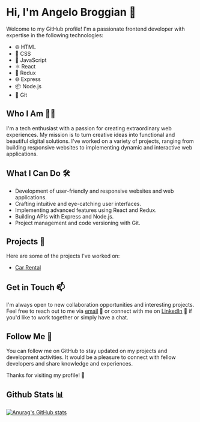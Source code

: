 # Hi, I'm Angelo Broggian 👋

Welcome to my GitHub profile! I'm a passionate frontend developer with expertise in the following technologies:

- 🌐 HTML
- 🎨 CSS
- 🚀 JavaScript
- ⚛️ React
- 🔄 Redux
- 🌐 Express
- 📦 Node.js
- 🐙 Git

## Who I Am 🧑‍💻

I'm a tech enthusiast with a passion for creating extraordinary web experiences. My mission is to turn creative ideas into functional and beautiful digital solutions. I've worked on a variety of projects, ranging from building responsive websites to implementing dynamic and interactive web applications.

## What I Can Do 🛠️

- Development of user-friendly and responsive websites and web applications.
- Crafting intuitive and eye-catching user interfaces.
- Implementing advanced features using React and Redux.
- Building APIs with Express and Node.js.
- Project management and code versioning with Git.
  

## Projects 🚀

Here are some of the projects I've worked on:

- [Car Rental](https://car-rental-angeldevil.vercel.app/)
 <!--
- [AngelNotFound](https://second-portfolio-six.vercel.app/)
- [Project Name 3](link_to_project3): A brief description of project 3.
-->

## Get in Touch 📫

I'm always open to new collaboration opportunities and interesting projects. Feel free to reach out to me via [email](mailto:info@mineshop.it) 📧 or connect with me on [LinkedIn]([https://www.linkedin.com/in/your-name/](https://www.linkedin.com/in/angelo-broggian-78b734269/)) 💼 if you'd like to work together or simply have a chat.

## Follow Me 🔗

You can follow me on GitHub to stay updated on my projects and development activities. It would be a pleasure to connect with fellow developers and share knowledge and experiences.

Thanks for visiting my profile! 👀

## Github Stats 📊 

[![Anurag's GitHub stats](https://github-readme-stats.vercel.app/api?username=angeldevildev)](https://github.com/anuraghazra/github-readme-stats)
